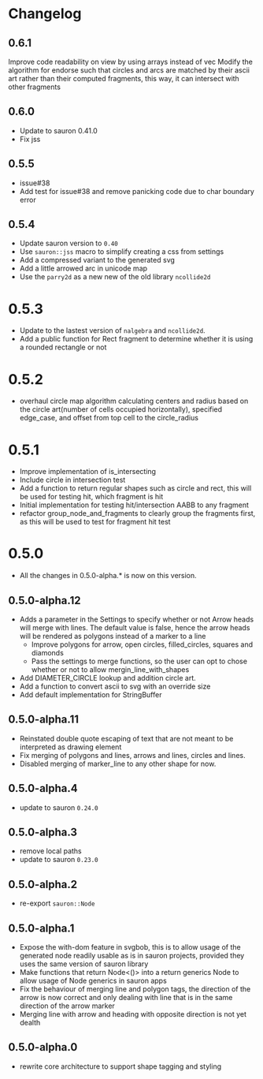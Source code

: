 # Changelog

## 0.6.1
Improve code readability on view by using arrays instead of vec
Modify the algorithm for endorse such that circles and arcs are matched by their ascii art rather than their computed fragments, this way, it can intersect with other fragments

## 0.6.0
- Update to sauron 0.41.0
- Fix jss
## 0.5.5
- issue#38
- Add test for issue#38 and remove panicking code due to char boundary error

## 0.5.4
- Update sauron version to `0.40`
- Use `sauron::jss` macro to simplify creating a css from settings
- Add a compressed variant to the generated svg
- Add a little arrowed arc in unicode map
- Use the `parry2d` as a new new of the old library `ncollide2d`

# 0.5.3
- Update to the lastest version of `nalgebra` and `ncollide2d`.
- Add a public function for Rect fragment to determine whether it is using a rounded rectangle or not

# 0.5.2
- overhaul circle map algorithm calculating centers and radius based on the circle art(number of cells occupied horizontally), specified edge_case, and offset from top cell to the circle_radius

# 0.5.1
- Improve implementation of is_intersecting
- Include circle in intersection test
- Add a function to return regular shapes such as circle and rect, this will be used for testing hit, which fragment is hit
- Initial implementation for testing hit/intersection AABB to any fragment
- refactor group_node_and_fragments to clearly group the fragments first, as this will be used to test for fragment hit test

# 0.5.0
- All the changes in 0.5.0-alpha.* is now on this version.

## 0.5.0-alpha.12
- Adds a parameter in the Settings to specify whether or not Arrow heads will merge with lines. The default value is false, hence the arrow heads will be rendered as polygons instead of a marker to a line
    - Improve polygons for arrow, open circles, filled_circles, squares and diamonds
    - Pass the settings to merge functions, so the user can opt to chose whether or not to allow mergin_line_with_shapes
- Add DIAMETER_CIRCLE lookup and addition circle art.
- Add a function to convert ascii to svg with an override size
- Add default implementation for StringBuffer

## 0.5.0-alpha.11
- Reinstated double quote escaping of text that are not meant to be interpreted as drawing element
- Fix merging of polygons and lines, arrows and lines, circles and lines.
- Disabled merging of marker_line to any other shape for now.

## 0.5.0-alpha.4
- update to sauron `0.24.0`

## 0.5.0-alpha.3
- remove local paths
- update to sauron `0.23.0`

## 0.5.0-alpha.2
-  re-export `sauron::Node`

## 0.5.0-alpha.1
- Expose the with-dom feature in svgbob, this is to allow usage of the generated node readily usable as is in sauron projects, provided they uses the same version of sauron library
- Make functions that return Node<()> into a return generics Node<MSG> to allow usage of Node<MSG> generics in sauron apps
- Fix the behaviour of merging line and polygon tags, the direction of the arrow is now correct and only dealing with line that is in the same direction of the arrow marker
- Merging line with arrow and heading with opposite direction is not yet dealth

## 0.5.0-alpha.0
- rewrite core architecture to support shape tagging and styling
